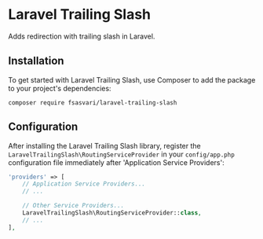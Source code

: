 # Laravel Trailing Slash

Adds redirection with trailing slash in Laravel.

## Installation

To get started with Laravel Trailing Slash, use Composer to add the package to your project's dependencies:

    composer require fsasvari/laravel-trailing-slash

## Configuration

After installing the Laravel Trailing Slash library, register the `LaravelTrailingSlash\RoutingServiceProvider` in your `config/app.php` configuration file immediately after 'Application Service Providers':

```php
'providers' => [
    // Application Service Providers...
    // ...

    // Other Service Providers...
    LaravelTrailingSlash\RoutingServiceProvider::class,
    // ...
],
```

